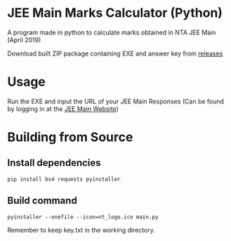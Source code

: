 # JEE Main Marks Calculator (Python)
A program made in python to calculate marks obtained in NTA JEE Main (April 2019)

Download built ZIP package containing EXE and answer key from [releases](/../../releases)

# Usage

Run the EXE and input the URL of your JEE Main Responses (Can be found by logging in at the [JEE Main Website](jeemain.nic.in))

# Building from Source

## Install dependencies
`pip install bs4 requests pyinstaller`

## Build command
`pyinstaller --onefile --icon=nt_logo.ico main.py`

Remember to keep key.txt in the working directory.
